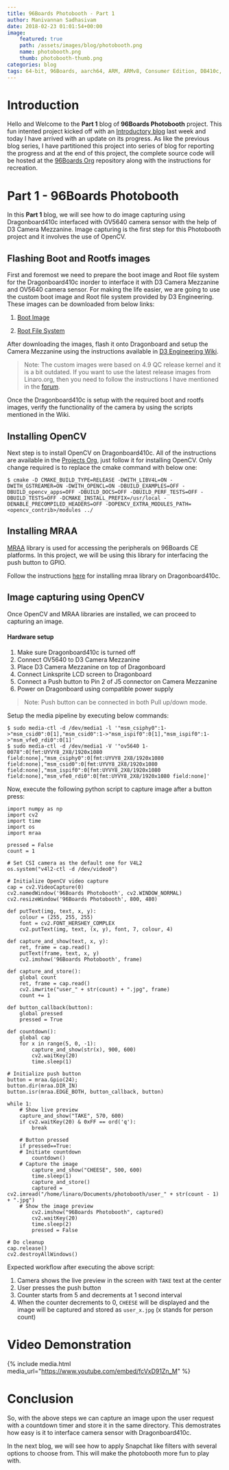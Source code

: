 ```yaml
---
title: 96Boards Photobooth - Part 1
author: Manivannan Sadhasivam
date: 2018-02-23 01:01:54+00:00
image:
    featured: true
    path: /assets/images/blog/photobooth.png
    name: photobooth.png
    thumb: photobooth-thumb.png
categories: blog
tags: 64-bit, 96Boards, aarch64, ARM, ARMv8, Consumer Edition, DB410c, CSI, Python, Photobooth, dragonboard410c, Linaro, Linux
---
```


# **Introduction**

Hello and Welcome to the **Part 1** blog of **96Boards Photobooth** project.
This fun intented project kicked off with an [Introductory blog](/blog/photobooth-intro/)
last week and today I have arrived with an update on its progress. As like
the previous blog series, I have partitioned this project into series of
blog for reporting the progress and at the end of this project, the complete
source code will be hosted at the [96Boards Org](https://github.com/96boards-projects)
repository along with the instructions for recreation.

# **Part 1 - 96Boards Photobooth**

In this **Part 1** blog, we will see how to do image capturing using Dragonboard410c
interfaced with OV5640 camera sensor with the help of D3 Camera Mezzanine. Image
capturing is the first step for this Photobooth project and it involves the use
of OpenCV.

## **Flashing Boot and Rootfs images**

First and foremost we need to prepare the boot image and Root file system for
the Dragonboard410c inorder to interface it with D3 Camera Mezzanine and OV5640
camera sensor. For making the life easier, we are going to use the custom boot
image and Root file system provided by D3 Engineering. These images can be
downloaded from below links:

1. [Boot Image](https://github.com/D3Engineering/410c_camera_support/releases/download/D3%2FRELEASE%2FOV5640_QCOMLT_4.9_1.1.1/dragonboard410c-boot-linux-20170630-13.img.gz)

2. [Root File System](https://github.com/D3Engineering/410c_camera_support/releases/download/D3%2FRELEASE%2FOV5640_QCOMLT_4.9_1.1.1/dragonboard410c-rootfs-debian-stretch-alip-20170630-13.emmc.img.gz)

After downloading the images, flash it onto Dragonboard and setup the Camera
Mezzanine using the instructions available in [D3 Engineering Wiki](https://github.com/D3Engineering/410c_camera_support/wiki/D3-Camera-Mezzanine-User-Guide).

> Note: The custom images were based on 4.9 QC release kernel and it is a
        bit outdated. If you want to use the latest release images from
        Linaro.org, then you need to follow the instructions I have mentioned
        in the [forum](https://discuss.96boards.org/t/getting-ov5640-camera-working-with-upcoming-kernel-releases/3826/7?u=mani).

Once the Dragonboard410c is setup with the required boot and rootfs images, verify
the functionality of the camera by using the scripts mentioned in the Wiki.

## **Installing OpenCV**

Next step is to install OpenCV on Dragonboard410c. All of the instructions
are available in the [Projects Org](https://github.com/96boards-projects/home_surveillance/tree/master/part-2#2-software),
just follow it for installing OpenCV. Only change required is to replace the
cmake command with below one:

```shell
$ cmake -D CMAKE_BUILD_TYPE=RELEASE -DWITH_LIBV4L=ON -DWITH_GSTREAMER=ON -DWITH_OPENCL=ON -DBUILD_EXAMPLES=OFF -DBUILD_opencv_apps=OFF -DBUILD_DOCS=OFF -DBUILD_PERF_TESTS=OFF -DBUILD_TESTS=OFF -DCMAKE_INSTALL_PREFIX=/usr/local -DENABLE_PRECOMPILED_HEADERS=OFF -DOPENCV_EXTRA_MODULES_PATH=<opencv_contrib>/modules ../
```

## **Installing MRAA**

[MRAA](https://github.com/intel-iot-devkit/mraa) library is used for accessing the
peripherals on 96Boards CE platforms. In this project, we will be using this library
for interfacing the push button to GPIO.

Follow the instructions [here](https://github.com/96boards/documentation/blob/master/consumer/guides/mraa/install.md)
for installing mraa library on Dragonboard410c.

## **Image capturing using OpenCV**

Once OpenCV and MRAA libraries are installed, we can proceed to capturing
an image.

#### Hardware setup

1. Make sure Dragonboard410c is turned off
2. Connect OV5640 to D3 Camera Mezzanine
3. Place D3 Camera Mezzanine on top of Dragonboard
4. Connect Linksprite LCD screen to Dragonboard
5. Connect a Push button to Pin 2 of J5 connector on Camera Mezzanine
6. Power on Dragonboard using compatible power supply

> Note: Push button can be connected in both Pull up/down mode.

Setup the media pipeline by executing below commands:

```shell
$ sudo media-ctl -d /dev/media1 -l '"msm_csiphy0":1->"msm_csid0":0[1],"msm_csid0":1->"msm_ispif0":0[1],"msm_ispif0":1->"msm_vfe0_rdi0":0[1]'
$ sudo media-ctl -d /dev/media1 -V '"ov5640 1-0078":0[fmt:UYVY8_2X8/1920x1080 field:none],"msm_csiphy0":0[fmt:UYVY8_2X8/1920x1080 field:none],"msm_csid0":0[fmt:UYVY8_2X8/1920x1080 field:none],"msm_ispif0":0[fmt:UYVY8_2X8/1920x1080 field:none],"msm_vfe0_rdi0":0[fmt:UYVY8_2X8/1920x1080 field:none]'
```

Now, execute the following python script to capture image after a button
press:

```shell
import numpy as np
import cv2
import time
import os
import mraa

pressed = False
count = 1

# Set CSI camera as the default one for V4L2
os.system("v4l2-ctl -d /dev/video0")

# Initialize OpenCV video capture
cap = cv2.VideoCapture(0)
cv2.namedWindow('96Boards Photobooth', cv2.WINDOW_NORMAL)
cv2.resizeWindow('96Boards Photobooth', 800, 480)

def putText(img, text, x, y):
    colour = (255, 255, 255)
    font = cv2.FONT_HERSHEY_COMPLEX
    cv2.putText(img, text, (x, y), font, 7, colour, 4)

def capture_and_show(text, x, y):
    ret, frame = cap.read()
    putText(frame, text, x, y)
    cv2.imshow('96Boards Photobooth', frame)

def capture_and_store():
    global count
    ret, frame = cap.read()
    cv2.imwrite("user_" + str(count) + ".jpg", frame)
    count += 1

def button_callback(button):
    global pressed
    pressed = True

def countdown():
    global cap
    for x in range(5, 0, -1):
        capture_and_show(str(x), 900, 600)
        cv2.waitKey(20)
        time.sleep(1)

# Initialize push button
button = mraa.Gpio(24);
button.dir(mraa.DIR_IN)
button.isr(mraa.EDGE_BOTH, button_callback, button)

while 1:
    # Show live preview
    capture_and_show("TAKE", 570, 600)
    if cv2.waitKey(20) & 0xFF == ord('q'):
        break

    # Button pressed
    if pressed==True:
	# Initiate countdown
        countdown()
	# Capture the image
        capture_and_show("CHEESE", 500, 600)
        time.sleep(1)
        capture_and_store()
        captured = cv2.imread("/home/linaro/Documents/photobooth/user_" + str(count - 1) + ".jpg")
	# Show the image preview
        cv2.imshow("96Boards Photobooth", captured)
        cv2.waitKey(20)
        time.sleep(2)
        pressed = False

# Do cleanup
cap.release()
cv2.destroyAllWindows()
```

Expected workflow after executing the above script:

1. Camera shows the live preview in the screen with `TAKE` text at the center
2. User presses the push button
3. Counter starts from 5 and decrements at 1 second interval
4. When the counter decrements to 0, `CHEESE` will be displayed and the image
will be captured and stored as `user_x.jpg` (x stands for person count)

# Video Demonstration

{% include media.html media_url="https://www.youtube.com/embed/fcVxD91Zn_M" %}

# Conclusion

So, with the above steps we can capture an image upon the user request with a
countdown timer and store it in the same directory. This demostrates how easy
is it to interface camera sensor with Dragonboard410c.

In the next blog, we will see how to apply Snapchat like filters with several
options to choose from. This will make the photobooth more fun to play with.
